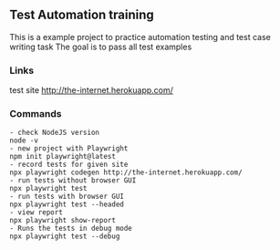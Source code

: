 ## Test Automation training

This is a example project to practice automation testing and test case writing task
The goal is to pass all test examples 

### Links

test site http://the-internet.herokuapp.com/


### Commands

    - check NodeJS version
    node -v
    - new project with Playwright
    npm init playwright@latest
    - record tests for given site
    npx playwright codegen http://the-internet.herokuapp.com/
    - run tests without browser GUI
    npx playwright test
    - run tests with browser GUI
    npx playwright test --headed
    - view report
    npx playwright show-report
    - Runs the tests in debug mode
    npx playwright test --debug
